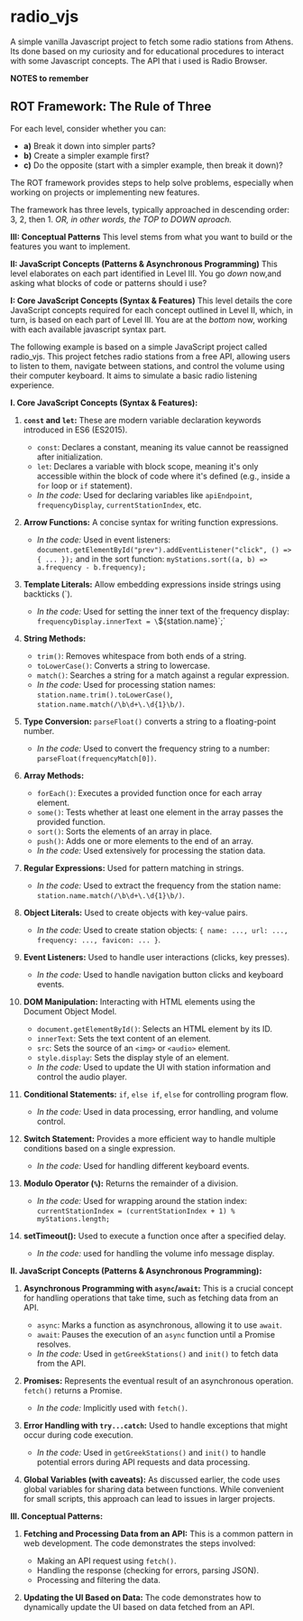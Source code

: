 # radio_vjs
A simple vanilla Javascript project to fetch some radio stations from Athens. Its done based on my curiosity and for educational procedures to interact with some Javascript concepts. The API that i used is Radio Browser.

**NOTES to remember**


## ROT Framework: The Rule of Three
For each level, consider whether you can:

- **a)** Break it down into simpler parts?
- **b)** Create a simpler example first?
- **c)** Do the opposite (start with a simpler example, then break it down)?

The ROT framework provides steps to help solve problems, especially when working on projects or implementing new features.

The framework has three levels, typically approached in descending order: 3, 2, then 1. *OR, in other words, the TOP to DOWN aproach.* 

**III: Conceptual Patterns**
This level stems from what you want to build or the features you want to implement.

**II: JavaScript Concepts (Patterns & Asynchronous Programming)**
This level elaborates on each part identified in Level III. You go *down* now,and asking what blocks of code or patterns should i use?  

**I: Core JavaScript Concepts (Syntax & Features)**
This level details the core JavaScript concepts required for each concept outlined in Level II, which, in turn, is based on each part of Level III. You are at the *bottom* now, working with each available javascript syntax part. 

The following example is based on a simple JavaScript project called radio_vjs. This project fetches radio stations from a free API, allowing users to listen to them, navigate between stations, and control the volume using their computer keyboard. It aims to simulate a basic radio listening experience.


**I. Core JavaScript Concepts (Syntax & Features):**

1.  **`const` and `let`:** These are modern variable declaration keywords introduced in ES6 (ES2015).
    *   `const`: Declares a constant, meaning its value cannot be reassigned after initialization.
    *   `let`: Declares a variable with block scope, meaning it's only accessible within the block of code where it's defined (e.g., inside a `for` loop or `if` statement).
    *   *In the code:* Used for declaring variables like `apiEndpoint`, `frequencyDisplay`, `currentStationIndex`, etc.

2.  **Arrow Functions:** A concise syntax for writing function expressions.
    *   *In the code:* Used in event listeners: `document.getElementById("prev").addEventListener("click", () => { ... });` and in the sort function: `myStations.sort((a, b) => a.frequency - b.frequency);`

3.  **Template Literals:** Allow embedding expressions inside strings using backticks (\`).
    *   *In the code:* Used for setting the inner text of the frequency display: `frequencyDisplay.innerText = \`${station.name}\`;`

4.  **String Methods:**
    *   `trim()`: Removes whitespace from both ends of a string.
    *   `toLowerCase()`: Converts a string to lowercase.
    *   `match()`: Searches a string for a match against a regular expression.
    *   *In the code:* Used for processing station names: `station.name.trim().toLowerCase()`, `station.name.match(/\b\d+\.\d{1}\b/)`.

5.  **Type Conversion:** `parseFloat()` converts a string to a floating-point number.
    *   *In the code:* Used to convert the frequency string to a number: `parseFloat(frequencyMatch[0])`.

6.  **Array Methods:**
    *   `forEach()`: Executes a provided function once for each array element.
    *   `some()`: Tests whether at least one element in the array passes the provided function.
    *   `sort()`: Sorts the elements of an array in place.
    *   `push()`: Adds one or more elements to the end of an array.
    *   *In the code:* Used extensively for processing the station data.

7.  **Regular Expressions:** Used for pattern matching in strings.
    *   *In the code:* Used to extract the frequency from the station name: `station.name.match(/\b\d+\.\d{1}\b/)`.

8.  **Object Literals:** Used to create objects with key-value pairs.
    *   *In the code:* Used to create station objects: `{ name: ..., url: ..., frequency: ..., favicon: ... }`.

9.  **Event Listeners:** Used to handle user interactions (clicks, key presses).
    *   *In the code:* Used to handle navigation button clicks and keyboard events.

10. **DOM Manipulation:** Interacting with HTML elements using the Document Object Model.
    *   `document.getElementById()`: Selects an HTML element by its ID.
    *   `innerText`: Sets the text content of an element.
    *   `src`: Sets the source of an `<img>` or `<audio>` element.
    *   `style.display`: Sets the display style of an element.
    *   *In the code:* Used to update the UI with station information and control the audio player.

11. **Conditional Statements:** `if`, `else if`, `else` for controlling program flow.
    *   *In the code:* Used in data processing, error handling, and volume control.

12. **Switch Statement:** Provides a more efficient way to handle multiple conditions based on a single expression.
    *   *In the code:* Used for handling different keyboard events.

13. **Modulo Operator (`%`):** Returns the remainder of a division.
    *   *In the code:* Used for wrapping around the station index: `currentStationIndex = (currentStationIndex + 1) % myStations.length;`

14. **setTimeout():** Used to execute a function once after a specified delay.
    *   *In the code:* used for handling the volume info message display.

**II. JavaScript Concepts (Patterns & Asynchronous Programming):**

1.  **Asynchronous Programming with `async`/`await`:** This is a crucial concept for handling operations that take time, such as fetching data from an API.
    *   `async`: Marks a function as asynchronous, allowing it to use `await`.
    *   `await`: Pauses the execution of an `async` function until a Promise resolves.
    *   *In the code:* Used in `getGreekStations()` and `init()` to fetch data from the API.

2.  **Promises:** Represents the eventual result of an asynchronous operation. `fetch()` returns a Promise.
    *   *In the code:* Implicitly used with `fetch()`.

3.  **Error Handling with `try...catch`:** Used to handle exceptions that might occur during code execution.
    *   *In the code:* Used in `getGreekStations()` and `init()` to handle potential errors during API requests and data processing.

4.  **Global Variables (with caveats):** As discussed earlier, the code uses global variables for sharing data between functions. While convenient for small scripts, this approach can lead to issues in larger projects.

**III. Conceptual Patterns:**

1.  **Fetching and Processing Data from an API:** This is a common pattern in web development. The code demonstrates the steps involved:
    *   Making an API request using `fetch()`.
    *   Handling the response (checking for errors, parsing JSON).
    *   Processing and filtering the data.

2.  **Updating the UI Based on Data:** The code demonstrates how to dynamically update the UI based on data fetched from an API.
